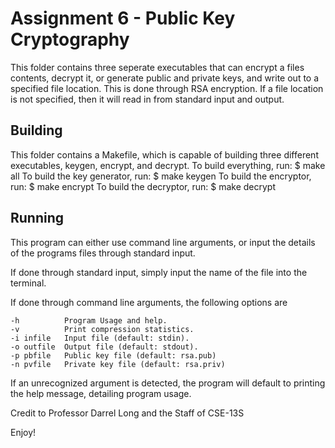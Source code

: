 # Assignment 6 - Public Key Cryptography

This folder contains three seperate executables 
that can encrypt a files contents, decrypt it,
or generate public and private keys, and write
out to a specified file location. This is done
through RSA encryption. If a file location is 
not specified, then it will read in from 
standard input and output.

## Building

This folder contains a Makefile, which is capable of
building three different executables, keygen, encrypt,
and decrypt.
To build everything, run:
$ make all
To build the key generator, run:
$ make keygen
To build the encryptor, run:
$ make encrypt
To build the decryptor, run:
$ make decrypt

## Running

This program can either use command line arguments, or input
the details of the programs files through standard input.

If done through standard input, simply input the name of the
file into the terminal.

If done through command line arguments, the following options are

    -h          Program Usage and help.
    -v          Print compression statistics.
    -i infile   Input file (default: stdin).
    -o outfile  Output file (default: stdout).
    -p pbfile   Public key file (default: rsa.pub)
    -n pvfile   Private key file (default: rsa.priv)

If an unrecognized argument is detected, the program will default to
printing the help message, detailing program usage.

Credit to Professor Darrel Long and the Staff of CSE-13S

Enjoy!
